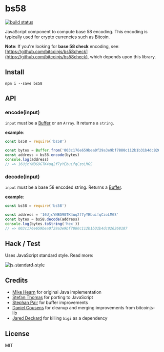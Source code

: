 bs58
====

[![build status](https://travis-ci.org/cryptocoinjs/bs58.svg)](https://travis-ci.org/cryptocoinjs/bs58)

JavaScript component to compute base 58 encoding. This encoding is typically used for crypto currencies such as Bitcoin.

**Note:** If you're looking for **base 58 check** encoding, see: [https://github.com/bitcoinjs/bs58check](https://github.com/bitcoinjs/bs58check), which depends upon this library.


Install
-------

    npm i --save bs58


API
---

### encode(input)

`input` must be a [Buffer](https://nodejs.org/api/buffer.html) or an `Array`. It returns a `string`.

**example**:

```js
const bs58 = require('bs58')

const bytes = Buffer.from('003c176e659bea0f29a3e9bf7880c112b1b31b4dc826268187', 'hex')
const address = bs58.encode(bytes)
console.log(address)
// => 16UjcYNBG9GTK4uq2f7yYEbuifqCzoLMGS
```


### decode(input)

`input` must be a base 58 encoded string. Returns a [Buffer](https://nodejs.org/api/buffer.html).

**example**:

```js
const bs58 = require('bs58')

const address = '16UjcYNBG9GTK4uq2f7yYEbuifqCzoLMGS'
const bytes = bs58.decode(address)
console.log(bytes.toString('hex'))
// => 003c176e659bea0f29a3e9bf7880c112b1b31b4dc826268187
```

Hack / Test
-----------

Uses JavaScript standard style. Read more:

[![js-standard-style](https://cdn.rawgit.com/feross/standard/master/badge.svg)](https://github.com/feross/standard)


Credits
-------
- [Mike Hearn](https://github.com/mikehearn) for original Java implementation
- [Stefan Thomas](https://github.com/justmoon) for porting to JavaScript
- [Stephan Pair](https://github.com/gasteve) for buffer improvements
- [Daniel Cousens](https://github.com/dcousens) for cleanup and merging improvements from bitcoinjs-lib
- [Jared Deckard](https://github.com/deckar01) for killing `bigi` as a dependency


License
-------

MIT
